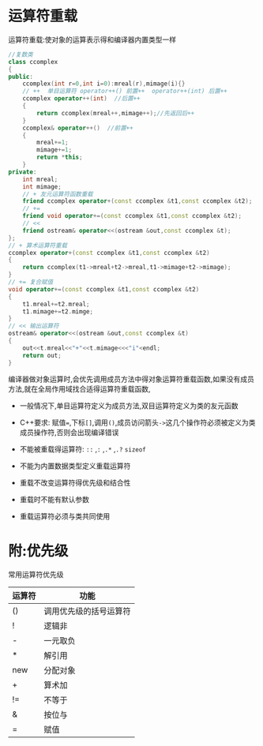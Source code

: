 # 运算符重载

运算符重载:使对象的运算表示得和编译器内置类型一样

```cpp
//复数类
class ccomplex
{
public:
    ccomplex(int r=0,int i=0):mreal(r),mimage(i){}
    // ++  单目运算符 operator++() 前置++  operator++(int) 后置++
    ccomplex operator++(int)  //后置++
    {
        return ccomplex(mreal++,mimage++);//先返回后++
    }
    ccomplex& operator++()	//前置++
    {
        mreal+=1;
        mimage+=1;
        return *this;
    }
private:
    int mreal;
    int mimage;
    // + 友元运算符函数重载
    friend ccomplex operator+(const ccomplex &t1,const ccomplex &t2);
    // += 
    friend void operator+=(const ccomplex &t1,const ccomplex &t2);
    // <<
    friend ostream& operator<<(ostream &out,const ccomplex &t);
};
// + 算术运算符重载
ccomplex operator+(const ccomplex &t1,const ccomplex &t2)
{
    return ccomplex(t1->mreal+t2->mreal,t1->mimage+t2->mimage);
}
// += 复合赋值
void operator+=(const ccomplex &t1,const ccomplex &t2)
{
    t1.mreal+=t2.mreal;
    t1.mimage+=t2.mimge;
}
// << 输出运算符
ostream& operator<<(ostream &out,const ccomplex &t)
{
    out<<t.mreal<<"+"<<t.mimage<<<"i"<endl;
    return out;
}
```

编译器做对象运算时,会优先调用成员方法中得对象运算符重载函数,如果没有成员方法,就在全局作用域找合适得运算符重载函数,

* 一般情况下,单目运算符定义为成员方法,双目运算符定义为类的友元函数

* C++要求: 赋值`=`,下标`[]`,调用`()`,成员访问箭头`->`这几个操作符必须被定义为类成员操作符,否则会出现编译错误

* 不能被重载得运算符: `::` ,`:` ,`.*` ,`.?` `sizeof`

* 不能为内置数据类型定义重载运算符
* 重载不改变运算符得优先级和结合性
* 重载时不能有默认参数
* 重载运算符必须与类共同使用

# 附:优先级

常用运算符优先级

| 运算符 | 功能                   |
| ------ | ---------------------- |
| ()     | 调用优先级的括号运算符 |
| !      | 逻辑非                 |
| -      | 一元取负               |
| *      | 解引用                 |
| new    | 分配对象               |
| +      | 算术加                 |
| !=     | 不等于                 |
| &      | 按位与                 |
| =      | 赋值                   |


